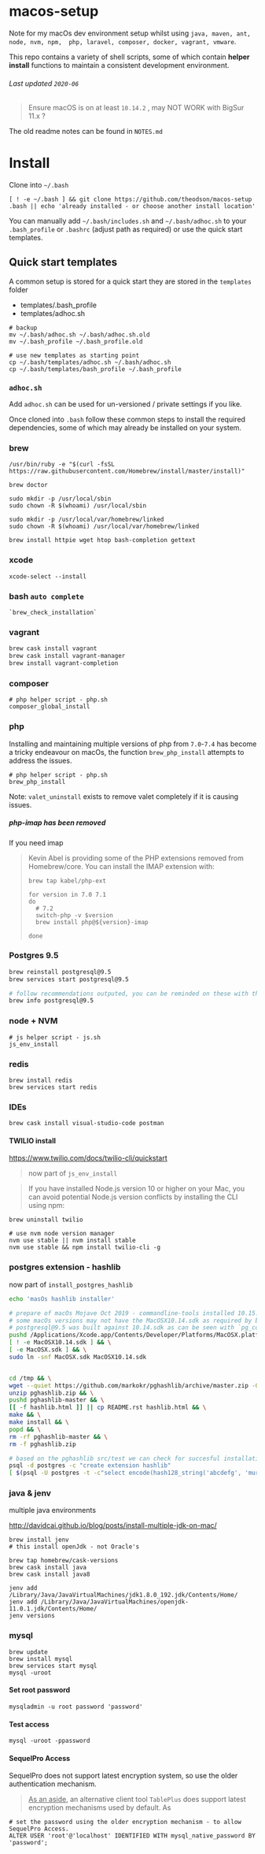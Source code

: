 # macos-setup
Note for my macOs dev environment setup whilst using `java, maven, ant, node, nvm, npm,  php, laravel, composer, docker, vagrant, vmware`. 

This repo contains a variety of shell scripts, some of which contain **helper install** functions to maintain a consistent development environment.



###### Last updated `2020-06`

> Ensure macOS is on at least `10.14.2` , may NOT WORK with BigSur 11.x ?

The old readme notes can be found in `NOTES.md` 

 


# Install 

Clone into `~/.bash`
```
[ ! -e ~/.bash ] && git clone https://github.com/theodson/macos-setup .bash || echo 'already installed - or choose another install location'

```
You can manually add `~/.bash/includes.sh` and `~/.bash/adhoc.sh` to your `.bash_profile` or `.bashrc` (adjust path as required) or use the quick start templates.



## Quick start templates

A common setup is stored for a quick start they are stored in the `templates` folder

- templates/.bash_profile
- templates/adhoc.sh

```
# backup 
mv ~/.bash/adhoc.sh ~/.bash/adhoc.sh.old
mv ~/.bash_profile ~/.bash_profile.old

# use new templates as starting point
cp ~/.bash/templates/adhoc.sh ~/.bash/adhoc.sh
cp ~/.bash/templates/bash_profile ~/.bash_profile

```

### `adhoc.sh` 	

Add `adhoc.sh` can be used for un-versioned / private settings if you like.

Once cloned into `.bash` follow these common steps to install the required dependencies, some of which may already be installed on your system.



### brew

```
/usr/bin/ruby -e "$(curl -fsSL https://raw.githubusercontent.com/Homebrew/install/master/install)"

brew doctor

sudo mkdir -p /usr/local/sbin
sudo chown -R $(whoami) /usr/local/sbin

sudo mkdir -p /usr/local/var/homebrew/linked
sudo chown -R $(whoami) /usr/local/var/homebrew/linked

brew install httpie wget htop bash-completion gettext
```



### xcode

```
xcode-select --install
```



### bash `auto complete`

```
`brew_check_installation`
```



### vagrant

```sh
brew cask install vagrant
brew cask install vagrant-manager
brew install vagrant-completion
```



### composer

```
# php helper script - php.sh
composer_global_install
```



### php 

Installing and maintaining multiple versions of php from `7.0`-`7.4` has become a tricky endeavour on macOs, the function `brew_php_install` attempts to address the issues.

```
# php helper script - php.sh
brew_php_install
```



Note: `valet_uninstall` exists to remove valet completely if it is causing issues.




 ##### php-imap has been removed

If you need imap

> Kevin Abel is providing some of the PHP extensions removed from Homebrew/core. You can install the IMAP extension with:
>
> ```
> brew tap kabel/php-ext
> 
> for version in 7.0 7.1
> do
> 	# 7.2
> 	switch-php -v $version
> 	brew install php@${version}-imap
> 
> done
> ```



### Postgres 9.5

```sh
brew reinstall postgresql@9.5
brew services start postgresql@9.5

# follow recommendations outputed, you can be reminded on these with the `info` command
brew info postgresql@9.5

```



### node + NVM

```
# js helper script - js.sh
js_env_install
```



### redis

```
brew install redis
brew services start redis
```



### IDEs

```
brew cask install visual-studio-code postman
```



#### TWILIO install

https://www.twilio.com/docs/twilio-cli/quickstart

> now part of `js_env_install`



> If you have installed Node.js version 10 or higher on your Mac, you can avoid potential Node.js version conflicts by installing the CLI using npm:

```
brew uninstall twilio 

# use nvm node version manager
nvm use stable || nvm install stable
nvm use stable && npm install twilio-cli -g

```



### postgres extension - hashlib

now part of `install_postgres_hashlib`



```bash
echo 'masOs hashlib installer'

# prepare of macOs Mojave Oct 2019 - commandline-tools installed 10.15.sdk not 10.14!
# some macOs versions may not have the MacOSX10.14.sdk as required by brew's postgresql@9.5
# postgresql@9.5 was built against 10.14.sdk as can be seen with `pg_config` - without this link header files are missing.
pushd /Applications/Xcode.app/Contents/Developer/Platforms/MacOSX.platform/Developer/SDKs/ && \
[ ! -e MacOSX10.14.sdk ] && \
[ -e MacOSX.sdk ] && \
sudo ln -snf MacOSX.sdk MacOSX10.14.sdk


cd /tmp && \
wget --quiet https://github.com/markokr/pghashlib/archive/master.zip -O pghashlib.zip && \
unzip pghashlib.zip && \
pushd pghashlib-master && \
[[ -f hashlib.html ]] || cp README.rst hashlib.html && \
make && \
make install && \
popd && \
rm -rf pghashlib-master && \
rm -f pghashlib.zip

# based on the pghashlib src/test we can check for succesful installation.
psql -d postgres -c "create extension hashlib"
[ $(psql -U postgres -t -c"select encode(hash128_string('abcdefg', 'murmur3'), 'hex');" | head -1 | awk '{print $1}') == '069b3c88000000000000000000000000' ] && echo 'pghashlib installed correctly' || 'pghashlib not installed correctly'


```



### java & jenv

multiple java environments

http://davidcai.github.io/blog/posts/install-multiple-jdk-on-mac/

```
brew install jenv
# this install openJdk - not Oracle's

brew tap homebrew/cask-versions
brew cask install java
brew cask install java8

jenv add /Library/Java/JavaVirtualMachines/jdk1.8.0_192.jdk/Contents/Home/
jenv add /Library/Java/JavaVirtualMachines/openjdk-11.0.1.jdk/Contents/Home/
jenv versions

```



### mysql

```
brew update
brew install mysql
brew services start mysql
mysql -uroot
```

#### Set root password

```
mysqladmin -u root password 'password'
```

#### Test access

```
mysql -uroot -ppassword
```

#### SequelPro Access

SequelPro does not support latest encryption system, so use the older authentication mechanism.

> <u>As an aside</u>, an alternative client tool `TablePlus` does support latest encryption mechanisms used by default. As

```
# set the password using the older encryption mechanism - to allow SequelPro Access.
ALTER USER 'root'@'localhost' IDENTIFIED WITH mysql_native_password BY 'password';
```


